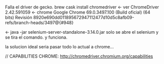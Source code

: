 Falla el driver de gecko.
brew cask install chromedriver <- ver ChromeDriver 2.42.591059
<- chrome Google Chrome	69.0.3497.100 (Build oficial) (64 bits)
          Revisión	8920e690dd011895672947112477d10d5c8afb09-refs/branch-heads/3497@{#948}
     
<- java -jar selenium-server-standalone-3.14.0.jar 
solo se abre el selenium y se tira el comando. y funciona.

la solucion ideal seria pasar todo lo actual a chrome...

// CAPABILITIES CHROME: http://chromedriver.chromium.org/capabilities

